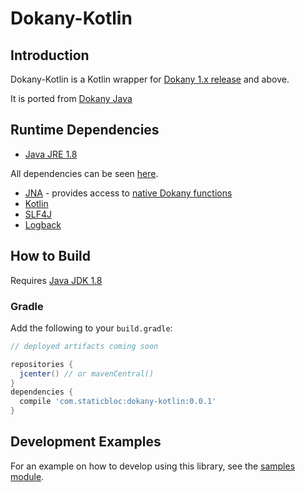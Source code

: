 Dokany-Kotlin
======

## Introduction
Dokany-Kotlin is a Kotlin wrapper for [Dokany 1.x release](https://github.com/dokan-dev/dokany/releases) and above.

It is ported from [Dokany Java](https://github.com/dokan-dev/dokan-java)

## Runtime Dependencies
- [Java JRE 1.8](https://java.com/en/download/manual.jsp)

All dependencies can be seen [here](build.gradle).

- [JNA](https://github.com/java-native-access/jna) - provides access to [native Dokany functions](https://dokan-dev.github.io/dokany-doc/html/struct_d_o_k_a_n___o_p_e_r_a_t_i_o_n_s.html)
- [Kotlin](https://kotlinlang.org/)
- [SLF4J](https://www.slf4j.org/)
- [Logback](https://logback.qos.ch/)
	
## How to Build
Requires [Java JDK 1.8](http://www.azul.com/downloads/zulu/)

### Gradle
Add the following to your `build.gradle`:

```groovy
// deployed artifacts coming soon

repositories {
  jcenter() // or mavenCentral()
}
dependencies {
  compile 'com.staticbloc:dokany-kotlin:0.0.1'
}
```

## Development Examples
For an example on how to develop using this library, see the [samples module](samples/src/main/kotlin/com/dokany/kotlin/).
